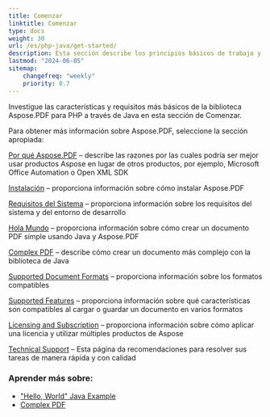 ```yaml
---
title: Comenzar 
linktitle: Comenzar
type: docs
weight: 30
url: /es/php-java/get-started/
description: Esta sección describe los principios básicos de trabajo y uso de la API. También demuestra ejemplos simples y complejos para crear un documento PDF
lastmod: "2024-06-05"   
sitemap: 
    changefreq: "weekly"
    priority: 0.7
---
```


Investigue las características y requisitos más básicos de la biblioteca Aspose.PDF para PHP a través de Java en esta sección de Comenzar.

Para obtener más información sobre Aspose.PDF, seleccione la sección apropiada:

[Por qué Aspose.PDF](/pdf/es/php-java/why-aspose-pdf/) – describe las razones por las cuales podría ser mejor usar productos Aspose en lugar de otros productos, por ejemplo, Microsoft Office Automation o Open XML SDK

[Instalación](/pdf/es/php-java/installation/) – proporciona información sobre cómo instalar Aspose.PDF

[Requisitos del Sistema](/pdf/es/php-java/system-requirements/) – proporciona información sobre los requisitos del sistema y del entorno de desarrollo

[Hola Mundo](/pdf/es/php-java/hello-world-example/) – proporciona información sobre cómo crear un documento PDF simple usando Java y Aspose.PDF

[Complex PDF](/pdf/es/php-java/complex-pdf-example/) – describe cómo crear un documento más complejo con la biblioteca de Java

[Supported Document Formats](/pdf/es/php-java/supported-file-formats/) – proporciona información sobre los formatos compatibles

[Supported Features](/pdf/es/php-java/key-features/) – proporciona información sobre qué características son compatibles al cargar o guardar un documento en varios formatos

[Licensing and Subscription](/pdf/es/php-java/licensing/) – proporciona información sobre cómo aplicar una licencia y utilizar múltiples productos de Aspose

[Technical Support](/pdf/es/php-java/technical-support/) – Esta página da recomendaciones para resolver sus tareas de manera rápida y con calidad

### Aprender más sobre:

- ["Hello, World" Java Example](/pdf/es/php-java/hello-world-example/)
- [Complex PDF](/pdf/es/php-java/complex-pdf-example/)